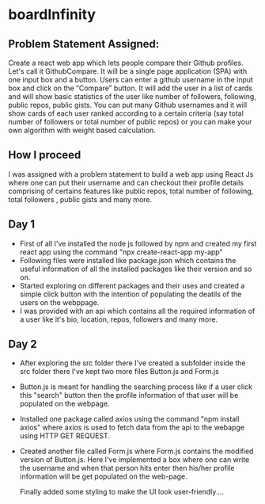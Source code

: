 # boardInfinity

## Problem Statement Assigned:
Create a react web app which lets people compare their Github profiles. Let's call it GithubCompare.
It will be a single page application (SPA) with one input box and a button. Users can enter a github username in the input box and click on the “Compare” button. It will add the user in a list of cards and will show basic statistics of the user like number of followers, following, public repos, public gists.
You can put many Github usernames and it will show cards of each user ranked according to a certain criteria (say total number of followers or total number of public repos) or you can make your own algorithm with weight based calculation.

## How I proceed
I was assigned with a problem statement to build a web app using React Js where one can put their username and can checkout their profile details comprising of certains features
like public repos, total number of following, total followers , public gists and many more.

## Day 1
* First of all I've installed the node js followed by npm and created my first react app using the command "npx create-react-app my-app"
* Following files were installed like package.json which contains the useful information of all the installed  packages like their version and so on.
* Started exploring on different packages and their uses and created a simple click button with the intention of populating the deatils of the users on the webppage.
* I was provided with an api which contains all the required information of a user like it's bio, location, repos, followers and many more.

## Day 2
* After exploring the src folder there I've created a subfolder inside the src folder there I've kept two more files Button.js and Form.js
* Button.js is meant for handling the searching process like if a user click this "search" button then the profile information of that user will be populated on the webpage.
* Installed one package called axios using the command "npm install axios" where axios is used to fetch data from the api to the webapge using HTTP GET REQUEST.
* Created another file called Form.js where Form.js contains the modified version of Button.js. Here I've implemented a box where one can write the username and when that person
  hits enter then his/her profile information will be get populated on the web-page.
  
  Finally added some styling to make the UI look user-friendly....
  
 
  

